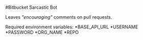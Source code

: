 #Bitbucket Sarcastic Bot

Leaves _"encouraging"_ comments on pull requests.

Required environment variables:
*BASE_API_URL
*USERNAME
*PASSWORD
*ORG_NAME
*REPO

